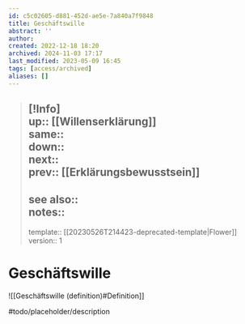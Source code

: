 ```yaml
---
id: c5c02605-d881-452d-ae5e-7a840a7f9848
title: Geschäftswille
abstract: ''
author: 
created: 2022-12-18 18:20
archived: 2024-11-03 17:17
last_modified: 2023-05-09 16:45
tags: [access/archived]
aliases: []
---
```


> [!Info]  
> up:: [[Willenserklärung]]  
> same::  
> down::  
> next::  
> prev:: [[Erklärungsbewusstsein]]
> ---  
> see also::  
> notes::
> ---
> template:: [[20230526T214423-deprecated-template|Flower]]  
> version:: 1 

# Geschäftswille

![[Geschäftswille (definition)#Definition]]

#todo/placeholder/description 
